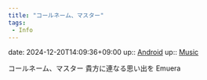 ```yaml
---
title: "コールネーム、マスター"
tags:
 - Info
---
```


date: 2024-12-20T14:09:36+09:00
up:: [Android](Bar/Novel/Topics/Android.md)
up:: [Music](Bar/Novel/Topics/Music.md)

コールネーム、マスター
貴方に連なる思い出を
Emuera